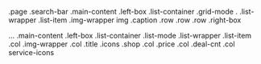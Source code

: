 .page
  .search-bar
  .main-content
    .left-box
      .list-container .grid-mode .
        .list-wrapper
          .list-item
            .img-wrapper
              img
            .caption
              .row
              .row
              .row
    .right-box


...
  .main-content
    .left-box
      .list-container .list-mode
        .list-wrapper
          .list-item
            .col
              .img-wrapper
            .col
              .title
              .icons
              .shop
            .col
              .price
            .col
              .deal-cnt
            .col
              service-icons
